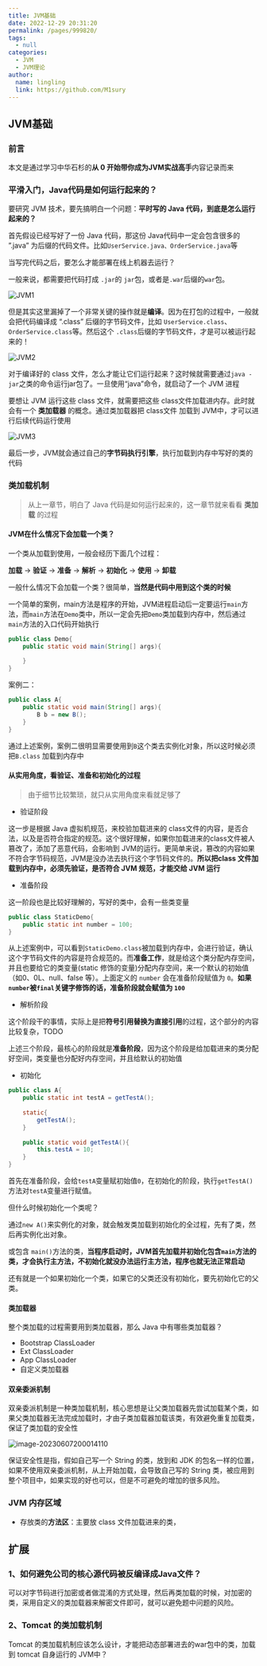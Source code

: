 ```yaml
---
title: JVM基础
date: 2022-12-29 20:31:20
permalink: /pages/999820/
tags: 
  - null
categories: 
  - JVM
  - JVM理论
author: 
  name: lingling
  link: https://github.com/M1sury
---
```


## JVM基础

### 前言

本文是通过学习中华石杉的**从 0 开始带你成为JVM实战高手**内容记录而来

### 平滑入门，Java代码是如何运行起来的？

要研究 JVM 技术，要先搞明白一个问题：**平时写的 Java 代码，到底是怎么运行起来的？**

首先假设已经写好了一份 Java 代码，那这份 Java代码中一定会包含很多的 ”.java” 为后缀的代码文件。比如`UserService.java、OrderService.java`等

当写完代码之后，要怎么才能部署在线上机器去运行？

一般来说，都需要把代码打成 `.jar`的 `jar`包，或者是`.war`后缀的`war`包。

![JVM1](https://cdn.staticaly.com/gh/M1sury/image-store@master/JVM1.png)

但是其实这里漏掉了一个非常关键的操作就是**编译**。因为在打包的过程中，一般就会把代码编译成 “.class” 后缀的字节码文件，比如 `UserService.class`、`OrderService.class`等。然后这个 `.class`后缀的字节码文件，才是可以被运行起来的！

![JVM2](https://cdn.staticaly.com/gh/M1sury/image-store@master/JVM2.png)

对于编译好的 class 文件，怎么才能让它们运行起来？这时候就需要通过`java -jar`之类的命令运行jar包了。一旦使用“java”命令，就启动了一个 JVM 进程

要想让 JVM 运行这些 class 文件，就需要把这些 class文件加载进内存。此时就会有一个 **类加载器** 的概念。通过类加载器把 class文件 加载到 JVM中，才可以进行后续代码运行使用

![JVM3](https://cdn.staticaly.com/gh/M1sury/image-store@master/JVM3.png)

最后一步，JVM就会通过自己的**字节码执行引擎**，执行加载到内存中写好的类的代码

### 类加载机制

> 从上一章节，明白了 Java 代码是如何运行起来的，这一章节就来看看 **类加载** 的过程

#### JVM在什么情况下会加载一个类？

一个类从加载到使用，一般会经历下面几个过程：

**加载** -> **验证** -> **准备** -> **解析** -> **初始化** -> **使用** -> **卸载**

一般什么情况下会加载一个类？很简单，**当然是代码中用到这个类的时候**

一个简单的案例，main方法是程序的开始，JVM进程启动后一定要运行`main`方法，而`main`方法在`Demo`类中，所以一定会先把`Demo`类加载到内存中，然后通过`main`方法的入口代码开始执行

```java
public class Demo{
    public static void main(String[] args){
        
    }
}
```

案例二：

```java
public class A{
    public static void main(String[] args){
        B b = new B();
    }
}
```

通过上述案例，案例二很明显需要使用到`B`这个类去实例化对象，所以这时候必须把`B.class` 加载到内存中

#### 从实用角度，看验证、准备和初始化的过程

> 由于细节比较繁琐，就只从实用角度来看就足够了

* 验证阶段

这一步是根据 Java 虚拟机规范，来校验加载进来的 class文件的内容，是否合法，以及是否符合指定的规范。这个很好理解，如果你加载进来的class文件被人篡改了，添加了恶意代码，会影响到 JVM的运行。更简单来说，篡改的内容如果不符合字节码规范，JVM是没办法去执行这个字节码文件的。**所以把class 文件加载到内存中，必须先验证，是否符合 JVM 规范，才能交给 JVM 运行**

* 准备阶段

这一阶段也是比较好理解的，写好的类中，会有一些类变量

```java
public class StaticDemo{
    public static int number = 100;
}
```

从上述案例中，可以看到`StaticDemo.class`被加载到内存中，会进行验证，确认这个字节码文件的内容是符合规范的。而**准备工作**，就是给这个类分配内存空间，并且也要给它的类变量(static 修饰的变量)分配内存空间，来一个默认的初始值（如0、0L、null、false 等）。上面定义的 `number` 会在准备阶段赋值为 `0`。**如果`number`被`final`关键字修饰的话，准备阶段就会赋值为 `100`**

* 解析阶段

这个阶段干的事情，实际上是把**符号引用替换为直接引用**的过程，这个部分的内容比较复杂，TODO

上述三个阶段，最核心的阶段就是**准备阶段**，因为这个阶段是给加载进来的类分配好空间，类变量也分配好内存空间，并且给默认的初始值

* 初始化

```java
public class A{
    public static int testA = getTestA();
    
    static{
        getTestA();
    }
    
    public static void getTestA(){
        this.testA = 10;
    }
}
```

首先在准备阶段，会给`testA`变量赋初始值`0`，在初始化的阶段，执行`getTestA()`方法对`testA`变量进行赋值。

但什么时候初始化一个类呢？

通过`new A()`来实例化的对象，就会触发类加载到初始化的全过程，先有了类，然后再实例化出对象。

或包含 `main()`方法的类，**当程序启动时，JVM首先加载并初始化包含`main`方法的类，才会执行主方法，不初始化就没办法运行主方法，程序也就无法正常启动**

还有就是一个如果初始化一个类，如果它的父类还没有初始化，要先初始化它的父类。



#### 类加载器

整个类加载的过程需要用到类加载器，那么 Java 中有哪些类加载器？

* Bootstrap ClassLoader
* Ext ClassLoader
* App ClassLoader
* 自定义类加载器

#### 双亲委派机制

双亲委派机制是一种类加载机制，核心思想是让父类加载器先尝试加载某个类，如果父类加载器无法完成加载时，才由子类加载器加载该类，有效避免重复加载类，保证了类加载的安全性

![image-20230607200014110](http://cdn.misury.top/blog/image-20230607200014110.png)

保证安全性是指，假如自己写一个 String 的类，放到和 JDK 的包名一样的位置，如果不使用双亲委派机制，从上开始加载，会导致自己写的 String 类，被应用到整个项目中，如果实现的好也可以，但是不可避免的增加的很多风险。

### JVM 内存区域

* 存放类的**方法区**：主要放 class 文件加载进来的类，

## 扩展

### 1、如何避免公司的核心源代码被反编译成Java文件？

可以对字节码进行加密或者做混淆的方式处理，然后再类加载的时候，对加密的类，采用自定义的类加载器来解密文件即可，就可以避免题中问题的风险。

### 2、Tomcat 的类加载机制

Tomcat 的类加载机制应该怎么设计，才能把动态部署进去的war包中的类，加载到 tomcat 自身运行的 JVM中？
